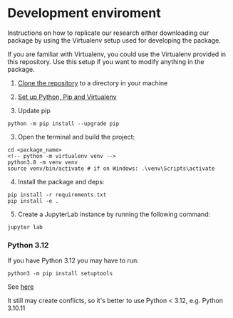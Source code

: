 # Development enviroment

Instructions on how to replicate our research either downloading our package by using the Virtualenv setup used for developing the package.

If you are familiar with Virtualenv, you could use the Virtualenv provided in this repository. Use this setup if you want to modify anything in the package.

1. [Clone the repository](https://docs.github.com/en/github/creating-cloning-and-archiving-repositories/cloning-a-repository-from-github/cloning-a-repository) to a directory in your machine
2. [Set up Python, Pip and Virtualenv](http://timsherratt.org/digital-heritage-handbook/docs/python-pip-virtualenv/)

3. Update pip

```{console}
python -m pip install --upgrade pip
```

3. Open the terminal and build the project:
```{console}
cd <package_name>
<!-- python -m virtualenv venv -->
python3.8 -m venv venv
source venv/bin/activate # if on Windows: .\venv\Scripts\activate
```
4. Install the package and deps:
```{console}
pip install -r requirements.txt
pip install -e .
```
5. Create a JupyterLab instance by running the following command:
```{console}
jupyter lab
```

### Python 3.12
If you have Python 3.12 you may have to run:
```
python3 -m pip install setuptools
```
See [here](https://stackoverflow.com/questions/77233855/why-did-i-get-an-error-modulenotfounderror-no-module-named-distutils)

It still may create conflicts, so it's better to use Python < 3.12, e.g. Python 3.10.11